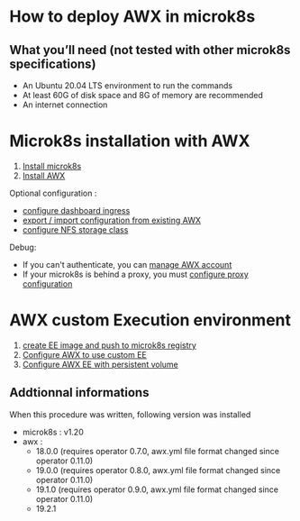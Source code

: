# How to deploy AWX in microk8s

## What you’ll need (not tested with other microk8s specifications)
- An Ubuntu 20.04 LTS environment to run the commands
- At least 60G of disk space and 8G of memory are recommended
- An internet connection


# Microk8s installation with AWX

1. [Install microk8s](microk8s/microk8s_install.md)
1. [Install AWX](awx/awx_install.md)

Optional configuration :
- [configure dashboard ingress](microk8s/dashboard_install.md)
- [export / import configuration from existing AWX](awx/awx_migrate.md)
- [configure NFS storage class](nfs/README.md)

Debug:
- If you can't authenticate, you can [manage AWX account](awx/awx_account_management.md)
- If your microk8s is behind a proxy, you must [configure proxy configuration](microk8s/microk8s_proxy.md)

# AWX custom Execution environment

1. [create EE image and push to microk8s registry](EE/ansible-ee-building.md)
1. [Configure AWX to use custom EE](EE/awx-ee-container-group.md)
1. [Configure AWX EE with persistent volume](EE/awx-ee-container-group-pvc.md)


## Addtionnal informations
When this procedure was written, following version was installed

- microk8s : v1.20
- awx : 
  - 18.0.0 (requires operator 0.7.0, awx.yml file format changed since operator 0.11.0)
  - 19.0.0 (requires operator 0.8.0, awx.yml file format changed since operator 0.11.0)
  - 19.1.0 (requires operator 0.9.0, awx.yml file format changed since operator 0.11.0)
  - 19.2.1
